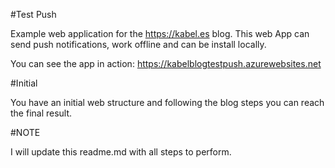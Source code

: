 #Test Push

Example web application for the https://kabel.es blog. This web App can send push notifications, work offline and can be install locally.

You can see the app in action: https://kabelblogtestpush.azurewebsites.net 

#Initial

You have an initial web structure and following the blog steps you can reach the final result.

#NOTE

I will update this readme.md with all steps to perform.
